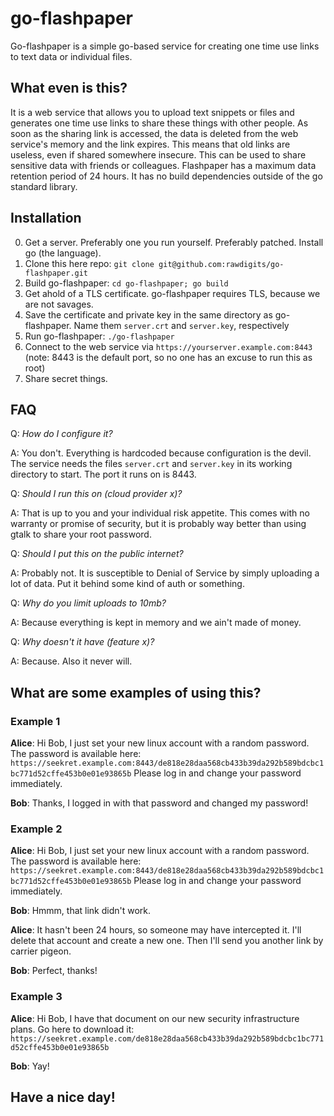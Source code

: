 # go-flashpaper
Go-flashpaper is a simple go-based service for creating one time use links to text data or individual files.

## What even is this?

It is a web service that allows you to upload text snippets or files and generates one time use links to share these things with other people. As soon as the sharing link is accessed, the data is deleted from the web service's memory and the link expires. This means that old links are useless, even if shared somewhere insecure. This can be used to share sensitive data with friends or colleagues. Flashpaper has a maximum data retention period of 24 hours. It has no build dependencies outside of the go standard library.

## Installation

0. Get a server. Preferably one you run yourself. Preferably patched. Install go (the language).
1. Clone this here repo: `git clone git@github.com:rawdigits/go-flashpaper.git`
2. Build go-flashpaper: `cd go-flashpaper; go build`
3. Get ahold of a TLS certificate. go-flashpaper requires TLS, because we are not savages.
4. Save the certificate and private key in the same directory as go-flashpaper. Name them `server.crt` and `server.key`, respectively
5. Run go-flashpaper: `./go-flashpaper`
6. Connect to the web service via `https://yourserver.example.com:8443` (note: 8443 is the default port, so no one has an excuse to run this as root)
7. Share secret things.
 
## FAQ

Q: *How do I configure it?*

A: You don't. Everything is hardcoded because configuration is the devil. The service needs the files `server.crt` and `server.key` in its working directory to start. The port it runs on is 8443.

Q: *Should I run this on (cloud provider x)?*

A: That is up to you and your individual risk appetite. This comes with no warranty or promise of security, but it is probably way better than using gtalk to share your root password.

Q: *Should I put this on the public internet?*

A: Probably not. It is susceptible to Denial of Service by simply uploading a lot of data. Put it behind some kind of auth or something.

Q: *Why do you limit uploads to 10mb?*

A: Because everything is kept in memory and we ain't made of money.

Q: *Why doesn't it have (feature x)?*

A: Because. Also it never will.

## What are some examples of using this?

### Example 1

**Alice**: Hi Bob, I just set your new linux account with a random password. The password is available here: `https://seekret.example.com:8443/de818e28daa568cb433b39da292b589bdcbc1bc771d52cffe453b0e01e93865b` Please log in and change your password immediately.

**Bob**: Thanks, I logged in with that password and changed my password!

### Example 2

**Alice**: Hi Bob, I just set your new linux account with a random password. The password is available here: `https://seekret.example.com:8443/de818e28daa568cb433b39da292b589bdcbc1bc771d52cffe453b0e01e93865b` Please log in and change your password immediately.

**Bob**: Hmmm, that link didn't work.

**Alice**: It hasn't been 24 hours, so someone may have intercepted it. I'll delete that account and create a new one. Then I'll send you another link by carrier pigeon.

**Bob**: Perfect, thanks!

### Example 3

**Alice**: Hi Bob, I have that document on our new security infrastructure plans. Go here to download it: `https://seekret.example.com/de818e28daa568cb433b39da292b589bdcbc1bc771d52cffe453b0e01e93865b`

**Bob**: Yay!

## Have a nice day!
